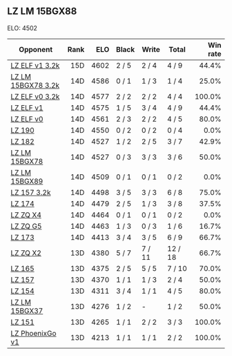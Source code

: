 ## LZ LM 15BGX88 ##

ELO: 4502

Opponent | Rank | ELO | Black | Write | Total | Win rate
---------|-----:|----:|-------|-------|-------|-------:
[LZ ELF v1 3.2k](LZ%20ELF%20v1%203.2k.md) | 15D | 4602 | 2 / 5 | 2 / 4 | 4 / 9 | 44.4%
[LZ LM 15BGX78 3.2k](LZ%20LM%2015BGX78%203.2k.md) | 14D | 4586 | 0 / 1 | 1 / 3 | 1 / 4 | 25.0%
[LZ ELF v0 3.2k](LZ%20ELF%20v0%203.2k.md) | 14D | 4577 | 2 / 2 | 2 / 2 | 4 / 4 | 100.0%
[LZ ELF v1](LZ%20ELF%20v1.md) | 14D | 4575 | 1 / 5 | 3 / 4 | 4 / 9 | 44.4%
[LZ ELF v0](LZ%20ELF%20v0.md) | 14D | 4561 | 2 / 3 | 2 / 2 | 4 / 5 | 80.0%
[LZ 190](LZ%20190.md) | 14D | 4550 | 0 / 2 | 0 / 2 | 0 / 4 | 0.0%
[LZ 182](LZ%20182.md) | 14D | 4527 | 1 / 2 | 2 / 5 | 3 / 7 | 42.9%
[LZ LM 15BGX78](LZ%20LM%2015BGX78.md) | 14D | 4527 | 0 / 3 | 3 / 3 | 3 / 6 | 50.0%
[LZ LM 15BGX89](LZ%20LM%2015BGX89.md) | 14D | 4509 | 0 / 1 | 0 / 1 | 0 / 2 | 0.0%
[LZ 157 3.2k](LZ%20157%203.2k.md) | 14D | 4498 | 3 / 5 | 3 / 3 | 6 / 8 | 75.0%
[LZ 174](LZ%20174.md) | 14D | 4479 | 2 / 5 | 1 / 3 | 3 / 8 | 37.5%
[LZ ZQ X4](LZ%20ZQ%20X4.md) | 14D | 4464 | 0 / 1 | 0 / 1 | 0 / 2 | 0.0%
[LZ ZQ G5](LZ%20ZQ%20G5.md) | 14D | 4463 | 1 / 3 | 0 / 3 | 1 / 6 | 16.7%
[LZ 173](LZ%20173.md) | 14D | 4413 | 3 / 4 | 3 / 5 | 6 / 9 | 66.7%
[LZ ZQ X2](LZ%20ZQ%20X2.md) | 13D | 4380 | 5 / 7 | 7 / 11 | 12 / 18 | 66.7%
[LZ 165](LZ%20165.md) | 13D | 4375 | 2 / 5 | 5 / 5 | 7 / 10 | 70.0%
[LZ 157](LZ%20157.md) | 13D | 4370 | 1 / 1 | 1 / 3 | 2 / 4 | 50.0%
[LZ 154](LZ%20154.md) | 13D | 4311 | 3 / 4 | 1 / 1 | 4 / 5 | 80.0%
[LZ LM 15BGX37](LZ%20LM%2015BGX37.md) | 13D | 4276 | 1 / 2 | - | 1 / 2 | 50.0%
[LZ 151](LZ%20151.md) | 13D | 4265 | 1 / 1 | 2 / 2 | 3 / 3 | 100.0%
[LZ PhoenixGo v1](LZ%20PhoenixGo%20v1.md) | 13D | 4213 | 1 / 1 | 1 / 1 | 2 / 2 | 100.0%
